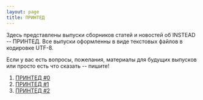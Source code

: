 ```yaml
---
layout: page
title: ПРИНТЕД
---
```


Здесь представлены выпуски сборников статей и новостей
об INSTEAD -- ПРИНТЕД. Все выпуски оформленны в виде
текстовых файлов в кодировке UTF-8.

Если у вас есть вопросы, пожелания, материалы для будущих выпусков
или просто есть что сказать -- пишите!

1. [ПРИНТЕД #0](/printead/printead000.txt)
2. [ПРИНТЕД #1](/printead/printead001.txt)
3. [ПРИНТЕД #2](/printead/printead002.txt)
